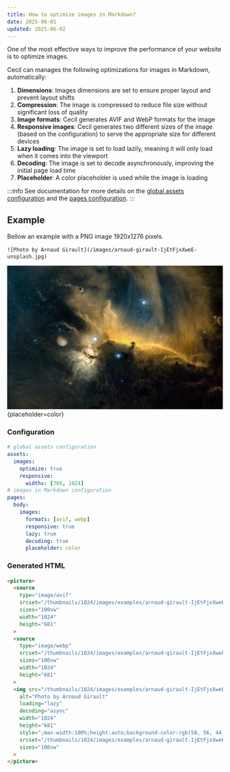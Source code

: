 ```yaml
---
title: How to optimize images in Markdown?
date: 2025-06-01
updated: 2025-06-02
---
```

One of the most effective ways to improve the performance of your website is to optimize images.

Cecil can manages the following optimizations for images in Markdown, automatically:

1. **Dimensions**: Images dimensions are set to ensure proper layout and prevent layout shifts
2. **Compression**: The image is compressed to reduce file size without significant loss of quality
3. **Image formats**: Cecil generates AVIF and WebP formats for the image
4. **Responsive images**: Cecil generates two different sizes of the image (based on the configuration) to serve the appropriate size for different devices
5. **Lazy loading**: The image is set to load lazily, meaning it will only load when it comes into the viewport
6. **Decoding**: The image is set to decode asynchronously, improving the initial page load time
7. **Placeholder**: A color placeholder is used while the image is loading

:::info
See documentation for more details on the [global assets configuration](/documentation/configuration/#assets-images) and the [pages configuration](/documentation/configuration/#pages-body-images).
:::

## Example

Bellow an example with a PNG image 1920x1276 pixels.

```twig
![Photo by Arnaud Girault](/images/arnaud-girault-IjEtFjxXweE-unsplash.jpg)
```

![Photo by Arnaud Girault](../../assets/images/examples/arnaud-girault-IjEtFjxXweE-unsplash.jpg){placeholder=color}

### Configuration

```yaml
# global assets configuration
assets:
  images:
    optimize: true
    responsive:
      widths: [768, 1024]
# images in Markdown configuration
pages:
  body:
    images:
      formats: [avif, webp]
      responsive: true
      lazy: true
      decoding: true
      placeholder: color
```

### Generated HTML

```html
<picture>
  <source
    type="image/avif"
    srcset="/thumbnails/1024/images/examples/arnaud-girault-IjEtFjxXweE-unsplash.c0bdd31264ac3d0d364d02bced31038f.avif 1024w, /thumbnails/768/thumbnails/1024/images/examples/arnaud-girault-IjEtFjxXweE-unsplash.c0bdd31264ac3d0d364d02bced31038f.avif 768w"
    sizes="100vw"
    width="1024"
    height="681"
  >
  <source
    type="image/webp"
    srcset="/thumbnails/1024/images/examples/arnaud-girault-IjEtFjxXweE-unsplash.c0bdd31264ac3d0d364d02bced31038f.webp 1024w, /thumbnails/768/thumbnails/1024/images/examples/arnaud-girault-IjEtFjxXweE-unsplash.c0bdd31264ac3d0d364d02bced31038f.webp 768w"
    sizes="100vw"
    width="1024"
    height="681"
  >
  <img src="/thumbnails/1024/images/examples/arnaud-girault-IjEtFjxXweE-unsplash.c0bdd31264ac3d0d364d02bced31038f.jpg"
    alt="Photo by Arnaud Girault"
    loading="lazy"
    decoding="async"
    width="1024"
    height="681"
    style=";max-width:100%;height:auto;background-color:rgb(58, 56, 44);"
    srcset="/thumbnails/1024/images/examples/arnaud-girault-IjEtFjxXweE-unsplash.c0bdd31264ac3d0d364d02bced31038f.jpg 1024w, /thumbnails/768/thumbnails/1024/images/examples/arnaud-girault-IjEtFjxXweE-unsplash.c0bdd31264ac3d0d364d02bced31038f.jpg 768w"
    sizes="100vw"
  >
</picture>
```
